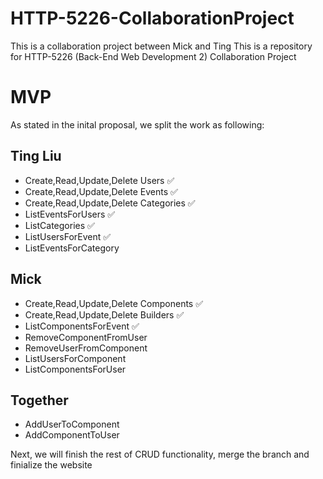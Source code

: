 # HTTP-5226-CollaborationProject
This is a collaboration project between Mick and Ting
This is a repository for HTTP-5226 (Back-End Web Development 2) Collaboration Project
# MVP
As stated in the inital proposal, we split the work as following:
## Ting Liu
- Create,Read,Update,Delete Users ✅
- Create,Read,Update,Delete Events ✅
- Create,Read,Update,Delete Categories ✅
- ListEventsForUsers ✅
- ListCategories ✅
- ListUsersForEvent  ✅
- ListEventsForCategory

## Mick
- Create,Read,Update,Delete Components ✅
- Create,Read,Update,Delete Builders ✅
- ListComponentsForEvent  ✅
- RemoveComponentFromUser
- RemoveUserFromComponent
- ListUsersForComponent
- ListComponentsForUser

## Together
- AddUserToComponent
- AddComponentToUser

Next, we will finish the rest of CRUD functionality, merge the branch and finialize the website

